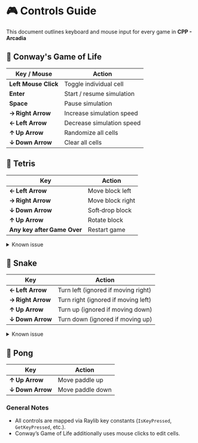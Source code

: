 # 🎮 Controls Guide
This document outlines keyboard and mouse input for every game in **CPP - Arcadia**

## 🧬 Conway's Game of Life

| Key / Mouse           | Action                       |
|-----------------------|------------------------------|
| **Left Mouse Click**  | Toggle individual cell       |
| **Enter**             | Start / resume simulation    |
| **Space**             | Pause simulation             |
| **→ Right Arrow**     | Increase simulation speed    |
| **← Left Arrow**      | Decrease simulation speed    |
| **↑ Up Arrow**        | Randomize all cells          |
| **↓ Down Arrow**      | Clear all cells              |

## 🧱 Tetris

| Key               | Action                 |
|-------------------|------------------------|
| **← Left Arrow**   | Move block left        |
| **→ Right Arrow**  | Move block right       |
| **↓ Down Arrow**   | Soft‑drop block        |
| **↑ Up Arrow**     | Rotate block           |
| **Any key after Game Over** | Restart game |

<details>
<summary>Known issue</summary>

Spamming correct combination of keys **within the same frame** can occasionally let the blocks to overlap into itself or other blocks.
</details>

## 🐍 Snake

| Key               | Action                                           |
|-------------------|--------------------------------------------------|
| **← Left Arrow**   | Turn left (ignored if moving right)              |
| **→ Right Arrow**  | Turn right (ignored if moving left)              |
| **↑ Up Arrow**     | Turn up (ignored if moving down)                 |
| **↓ Down Arrow**   | Turn down (ignored if moving up)                 |

<details>
<summary>Known issue</summary>

Spamming opposite‑direction keys **within the same frame** can occasionally let the snake reverse into itself. A simple debounce or movement‑queue would fix this.
</details>

## 🏓 Pong

| Key               | Action         |
|-------------------|----------------|
| **↑ Up Arrow**     | Move paddle up |
| **↓ Down Arrow**   | Move paddle down |


### General Notes
- All controls are mapped via Raylib key constants (`IsKeyPressed`, `GetKeyPressed`, etc.).
- Conway’s Game of Life additionally uses mouse clicks to edit cells.
